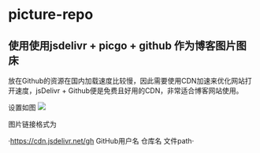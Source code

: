 # picture-repo

## 使用使用jsdelivr + picgo + github 作为博客图片图床

放在Github的资源在国内加载速度比较慢，因此需要使用CDN加速来优化网站打开速度，jsDelivr + Github便是免费且好用的CDN，非常适合博客网站使用。

设置如图
![](https://cdn.jsdelivr.net/gh/summer19940609/picture-repo/blog/20200728150818.png)


图片链接格式为

·https://cdn.jsdelivr.net/gh GitHub用户名 仓库名 文件path·
